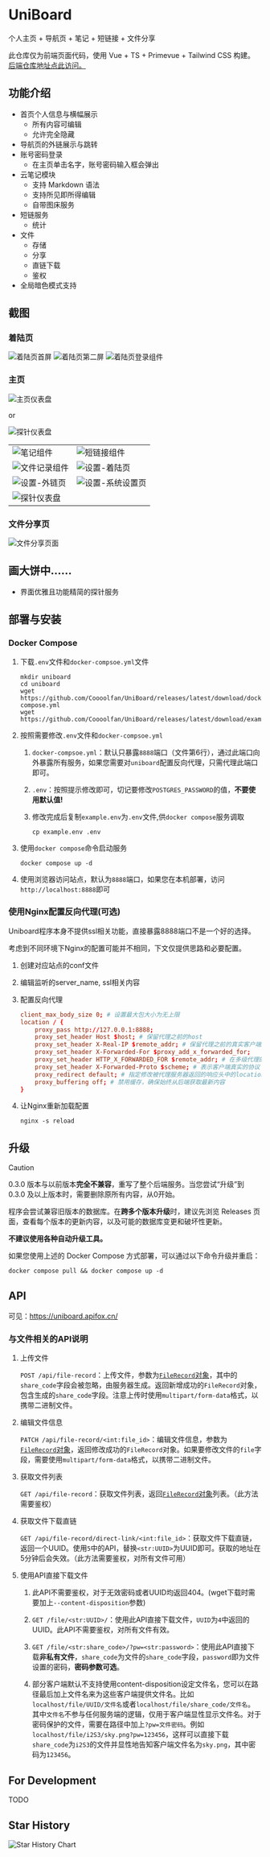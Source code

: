 # UniBoard

个人主页 + 导航页 + 笔记 + 短链接 + 文件分享

此仓库仅为前端页面代码，使用 Vue + TS + Primevue + Tailwind CSS 构建。[后端仓库地址点此访问。](https://github.com/Coooolfan/UniBoard-Service)

## 功能介绍

- 首页个人信息与横幅展示
    - 所有内容可编辑
    - 允许完全隐藏
- 导航页的外链展示与跳转
- 账号密码登录
    - 在主页单击名字，账号密码输入框会弹出
- 云笔记模块
    - 支持 Markdown 语法
    - 支持所见即所得编辑
    - 自带图床服务
- 短链服务
    - 统计
- 文件
    - 存储
    - 分享
    - 直链下载
    - 鉴权
- 全局暗色模式支持

## 截图

### 着陆页

![着陆页首屏](img/LandingPage1.webp)
![着陆页第二屏](img/LandingPage2.webp)
![着陆页登录组件](img/login.webp)

### 主页

![主页仪表盘](img/HomePage0.webp)

or

![探针仪表盘](img/HomePage1.webp)


<table>
    <tr>
        <td><img src="img/dashboard/note.webp" alt="笔记组件"></td>
        <td><img src="img/dashboard/short-url.webp" alt="短链接组件"></td>
    </tr>
    <tr>
        <td><img src="img/dashboard/file-record.webp" alt="文件记录组件"></td>
        <td><img src="img/dashboard/landing-setting.webp" alt="设置-着陆页"></td>
    </tr>
    <tr>
        <td><img src="img/dashboard/hyper-link.webp" alt="设置-外链页"></td>
        <td><img src="img/dashboard/system-setting.webp" alt="设置-系统设置页"></td>
    </tr>
        <tr>
        <td><img src="img/dashboard/probe.webp" alt="探针仪表盘"></td>
    </tr>
</table>


### 文件分享页

![文件分享页面](img/FileSharePage.webp)

## 画大饼中……

- 界面优雅且功能精简的探针服务

## 部署与安装

### Docker Compose

1. 下载`.env`文件和`docker-compsoe.yml`文件

    ```shell
    mkdir uniboard
    cd uniboard
    wget https://github.com/Coooolfan/UniBoard/releases/latest/download/docker-compose.yml
    wget https://github.com/Coooolfan/UniBoard/releases/latest/download/example.env
    ```

2. 按照需要修改`.env`文件和`docker-compsoe.yml`

    1. `docker-compsoe.yml`：默认只暴露`8888`端口（文件第6行），通过此端口向外暴露所有服务，如果您需要对`uniboard`配置反向代理，只需代理此端口即可。
    2. `.env`：按照提示修改即可，切记要修改`POSTGRES_PASSWORD`的值，**不要使用默认值!**
    3. 修改完成后复制`example.env`为`.env`文件,供`docker compose`服务调取

        ```shell
        cp example.env .env
        ```

3. 使用`docker compose`命令启动服务

    ```shell
    docker compose up -d
    ```

4. 使用浏览器访问站点，默认为`8888`端口，如果您在本机部署，访问`http://localhost:8888`即可

### 使用Nginx配置反向代理(可选)

Uniboard程序本身不提供ssl相关功能，直接暴露8888端口不是一个好的选择。

考虑到不同环境下Nginx的配置可能并不相同，下文仅提供思路和必要配置。

1. 创建对应站点的conf文件

2. 编辑监听的server_name, ssl相关内容

3. 配置反向代理

    ```conf
    client_max_body_size 0; # 设置最大包大小为无上限
    location / {
        proxy_pass http://127.0.0.1:8888;
        proxy_set_header Host $host; # 保留代理之前的host
        proxy_set_header X-Real-IP $remote_addr; # 保留代理之前的真实客户端ip
        proxy_set_header X-Forwarded-For $proxy_add_x_forwarded_for;
        proxy_set_header HTTP_X_FORWARDED_FOR $remote_addr; # 在多级代理的情况下，记录每次代理之前的客户端真实ip
        proxy_set_header X-Forwarded-Proto $scheme; # 表示客户端真实的协议（http还是https）
        proxy_redirect default; # 指定修改被代理服务器返回的响应头中的location头域跟refresh头域数值
        proxy_buffering off; # 禁用缓存，确保始终从后端获取最新内容
    }
    ```

4. 让Nginx重新加载配置

    ```shell
    nginx -s reload
    ```

## 升级

> [!CAUTION]
> 0.3.0 版本与以前版本**完全不兼容**，重写了整个后端服务。当您尝试“升级”到 0.3.0 及以上版本时，需要删除原所有内容，从0开始。

程序会尝试兼容旧版本的数据库。在**跨多个版本升级**时，建议先浏览 Releases 页面，查看每个版本的更新内容，以及可能的数据库变更和破坏性更新。

**不建议使用各种自动升级工具。**

如果您使用上述的 Docker Compose 方式部署，可以通过以下命令升级并重启：

```shell
docker compose pull && docker compose up -d
```

## API

可见：<https://uniboard.apifox.cn/>

### 与文件相关的API说明

1. 上传文件

    `POST /api/file-record`：上传文件，参数为[`FileRecord`对象](https://github.com/Coooolfan/UniBoard-Service/blob/main/src/main/kotlin/com/coooolfan/uniboard/model/FileRecord.kt)，其中的`share_code`字段会被忽略，由服务器生成。返回新增成功的`FileRecord`对象，包含生成的`share_code`字段。注意上传时使用`multipart/form-data`格式，以携带二进制文件。

1. 编辑文件信息

    `PATCH /api/file-record/<int:file_id>`：编辑文件信息，参数为[`FileRecord`对象](https://github.com/Coooolfan/UniBoard-Service/blob/main/src/main/kotlin/com/coooolfan/uniboard/model/FileRecord.kt)，返回修改成功的`FileRecord`对象。如果要修改文件的`file`字段，需要使用`multipart/form-data`格式，以携带二进制文件。

2. 获取文件列表

    `GET /api/file-record`：获取文件列表，返回[`FileRecord`对象](https://github.com/Coooolfan/UniBoard-Service/blob/main/src/main/kotlin/com/coooolfan/uniboard/model/FileRecord.kt)列表。（此方法需要鉴权）

3. 获取文件下载直链

    `GET /api/file-record/direct-link/<int:file_id>`：获取文件下载直链，返回一个UUID。使用`5`中的API，替换`<str:UUID>`为UUID即可。获取的地址在5分钟后会失效。（此方法需要鉴权，对所有文件可用）

4. 使用API直接下载文件

    1. 此API不需要鉴权，对于无效密码或者UUID均返回404。(wget下载时需要加上`--content-disposition`参数)

    2. `GET /file/<str:UUID>/`：使用此API直接下载文件，`UUID`为`4`中返回的UUID。此API不需要鉴权，对所有文件有效。
 
    3. `GET /file/<str:share_code>/?pw=<str:password>`：使用此API直接下载**非私有文件**，`share_code`为文件的`share_code`字段，`password`即为文件设置的密码，**密码参数可选**。
   
    4. 部分客户端默认不支持使用content-disposition设定文件名，您可以在路径最后加上文件名来为这些客户端提供文件名。比如`localhost/file/UUID/文件名`或者`localhost/file/share_code/文件名`。其中`文件名`不参与任何服务端的逻辑，仅用于客户端显性显示文件名。对于密码保护的文件，需要在路径中加上`?pw=文件密码`。例如`localhost/file/i2S3/sky.png?pw=123456`，这样可以直接下载`share_code`为`i2S3`的文件并显性地告知客户端文件名为`sky.png`，其中密码为`123456`。

## For Development

TODO

## Star History

<picture>
  <source
    media="(prefers-color-scheme: dark)"
    srcset="
      https://api.star-history.com/svg?repos=Coooolfan/UniBoard&type=Date&theme=dark
    "
  />
  <source
    media="(prefers-color-scheme: light)"
    srcset="
      https://api.star-history.com/svg?repos=Coooolfan/UniBoard&type=Date
    "
  />
  <img
    alt="Star History Chart"
    src="https://api.star-history.com/svg?repos=Coooolfan/UniBoard&type=Date"
  />
</picture>
